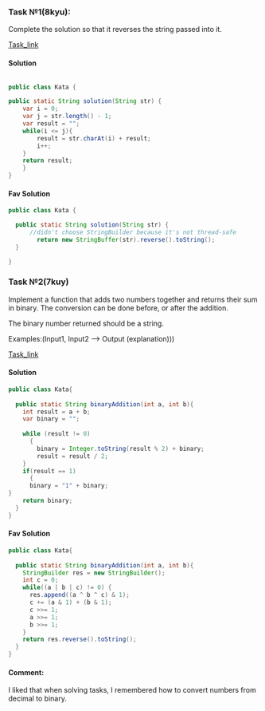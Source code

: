 ### Task №1(8kyu):

Complete the solution so that it reverses the string passed into it.

[Task_link](https://www.codewars.com/kata/5168bb5dfe9a00b126000018/train/java)

#### Solution

~~~ Java

public class Kata {

public static String solution(String str) {
    var i = 0;
    var j = str.length() - 1;
    var result = "";
    while(i <= j){
        result = str.charAt(i) + result;
        i++;
    }
    return result;
    }
}
~~~

#### Fav Solution

~~~ Java
public class Kata {

  public static String solution(String str) {
      //didn't choose StringBuilder because it's not thread-safe
        return new StringBuffer(str).reverse().toString();
  }

}
~~~

### Task №2(7kuy)

Implement a function that adds two numbers together and returns their sum in binary. The conversion can be done before,
or after the addition.

The binary number returned should be a string.

Examples:(Input1, Input2 --> Output (explanation)))

[Task_link](https://www.codewars.com/kata/551f37452ff852b7bd000139)

#### Solution
~~~ Java
public class Kata{
  
  public static String binaryAddition(int a, int b){
    int result = a + b;
    var binary = "";
    
    while (result != 0)
      {
        binary = Integer.toString(result % 2) + binary;
        result = result / 2;
    }
    if(result == 1)
      {
      binary = "1" + binary;
}
    return binary;
  }
}
~~~

#### Fav Solution
~~~ Java
public class Kata{
  
  public static String binaryAddition(int a, int b){
    StringBuilder res = new StringBuilder();
    int c = 0;
    while((a | b | c) != 0) {
      res.append((a ^ b ^ c) & 1);
      c += (a & 1) + (b & 1);
      c >>= 1;
      a >>= 1;
      b >>= 1;
    }
    return res.reverse().toString();
  }
}
~~~

#### Comment:
I liked that when solving tasks, I remembered how to convert numbers from decimal to binary.